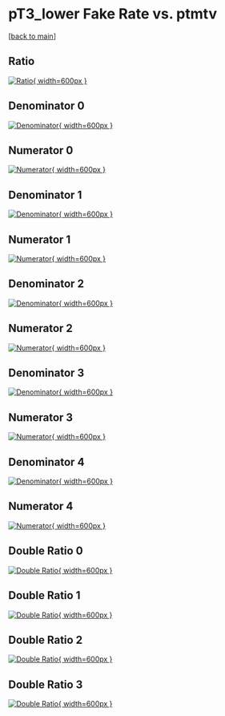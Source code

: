 # pT3_lower Fake Rate vs. ptmtv

[[back to main](./)]



## Ratio

[![Ratio](../mtv/var/pT3_lower_fakerate_ptmtv.png){ width=600px }](../mtv/var/pT3_lower_fakerate_ptmtv.pdf)

## Denominator 0

[![Denominator](../mtv/den/pT3_lower_fakerate_ptmtv_den0.png){ width=600px }](../mtv/den/pT3_lower_fakerate_ptmtv_den0.pdf)

## Numerator 0

[![Numerator](../mtv/num/pT3_lower_fakerate_ptmtv_num0.png){ width=600px }](../mtv/num/pT3_lower_fakerate_ptmtv_num0.pdf)

## Denominator 1

[![Denominator](../mtv/den/pT3_lower_fakerate_ptmtv_den1.png){ width=600px }](../mtv/den/pT3_lower_fakerate_ptmtv_den1.pdf)

## Numerator 1

[![Numerator](../mtv/num/pT3_lower_fakerate_ptmtv_num1.png){ width=600px }](../mtv/num/pT3_lower_fakerate_ptmtv_num1.pdf)

## Denominator 2

[![Denominator](../mtv/den/pT3_lower_fakerate_ptmtv_den2.png){ width=600px }](../mtv/den/pT3_lower_fakerate_ptmtv_den2.pdf)

## Numerator 2

[![Numerator](../mtv/num/pT3_lower_fakerate_ptmtv_num2.png){ width=600px }](../mtv/num/pT3_lower_fakerate_ptmtv_num2.pdf)

## Denominator 3

[![Denominator](../mtv/den/pT3_lower_fakerate_ptmtv_den3.png){ width=600px }](../mtv/den/pT3_lower_fakerate_ptmtv_den3.pdf)

## Numerator 3

[![Numerator](../mtv/num/pT3_lower_fakerate_ptmtv_num3.png){ width=600px }](../mtv/num/pT3_lower_fakerate_ptmtv_num3.pdf)

## Denominator 4

[![Denominator](../mtv/den/pT3_lower_fakerate_ptmtv_den4.png){ width=600px }](../mtv/den/pT3_lower_fakerate_ptmtv_den4.pdf)

## Numerator 4

[![Numerator](../mtv/num/pT3_lower_fakerate_ptmtv_num4.png){ width=600px }](../mtv/num/pT3_lower_fakerate_ptmtv_num4.pdf)

## Double Ratio 0

[![Double Ratio](../mtv/ratio/pT3_lower_fakerate_ptmtv_ratio0.png){ width=600px }](../mtv/ratio/pT3_lower_fakerate_ptmtv_ratio0.pdf)

## Double Ratio 1

[![Double Ratio](../mtv/ratio/pT3_lower_fakerate_ptmtv_ratio1.png){ width=600px }](../mtv/ratio/pT3_lower_fakerate_ptmtv_ratio1.pdf)

## Double Ratio 2

[![Double Ratio](../mtv/ratio/pT3_lower_fakerate_ptmtv_ratio2.png){ width=600px }](../mtv/ratio/pT3_lower_fakerate_ptmtv_ratio2.pdf)

## Double Ratio 3

[![Double Ratio](../mtv/ratio/pT3_lower_fakerate_ptmtv_ratio3.png){ width=600px }](../mtv/ratio/pT3_lower_fakerate_ptmtv_ratio3.pdf)

